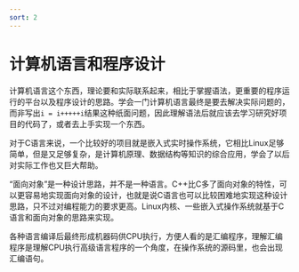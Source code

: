 ```yaml
---
sort: 2
---
```

# 计算机语言和程序设计

计算机语言这个东西，理论要和实际联系起来，相比于掌握语法，更重要的程序运行的平台以及程序设计的思路。学会一门计算机语言最终是要去解决实际问题的，而非写出`i = i+++++i`结果这种纸面问题，因此理解语法后就应该去学习研究好项目的代码了，或者去上手实现一个东西。

对于C语言来说，一个比较好的项目就是嵌入式实时操作系统，它相比Linux足够简单，但是又足够复杂，是计算机原理、数据结构等知识的综合应用，学会了以后对实际工作也又巨大帮助。

“面向对象”是一种设计思路，并不是一种语言。C++比C多了面向对象的特性，可以更容易地实现面向对象的设计，也就是说C语言也可以比较困难地实现这种设计思路，只不过对编程能力的要求更高。Linux内核、一些嵌入式操作系统就基于C语言和面向对象的思路来实现。

各种语言编译后最终形成机器码供CPU执行，方便人看的是汇编程序，理解汇编程序是理解CPU执行高级语言程序的一个角度，在操作系统的源码里，也会出现汇编语句。


